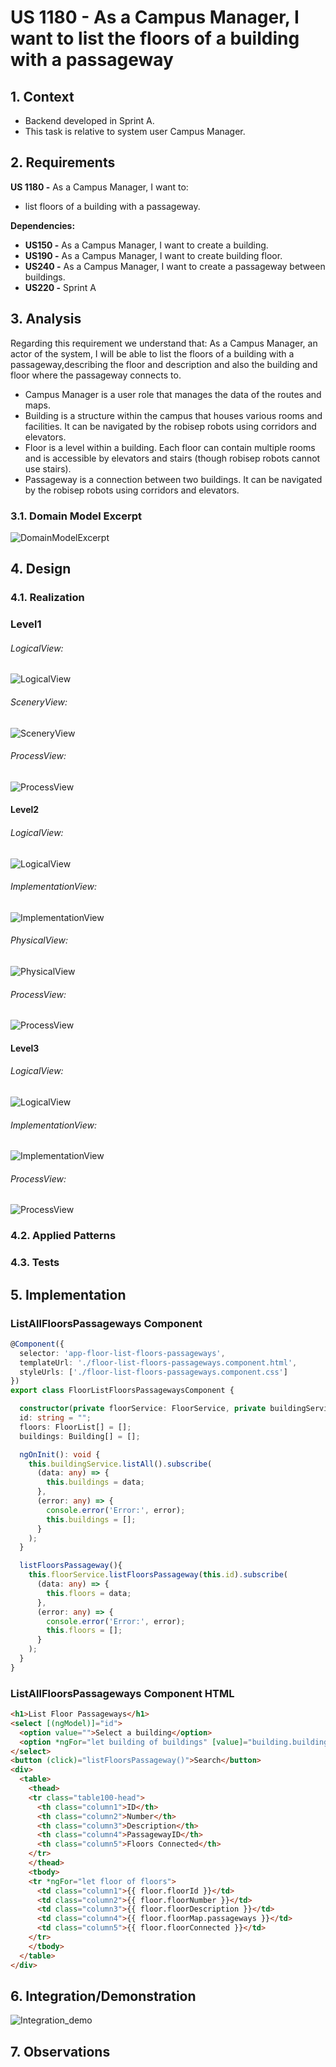 # US 1180 - As a Campus Manager, I want to list the floors of a building with a passageway

## 1. Context

* Backend developed in Sprint A.
* This task is relative to system user Campus Manager.

## 2. Requirements

**US 1180 -** As a Campus Manager, I want to:

* list floors of a building with a passageway.

**Dependencies:**
- **US150 -** As a Campus Manager, I want to create a building.
- **US190 -** As a Campus Manager, I want to create building floor.
- **US240 -** As a Campus Manager, I want to create a passageway between buildings.
- **US220 -** Sprint A

## 3. Analysis

Regarding this requirement we understand that: As a Campus Manager, an actor of the system, I will be able to list the floors of a building with a passageway,describing the floor and description
and also the building and floor where the passageway connects to.
* Campus Manager is a user role that manages the data of the routes and maps.
* Building is a structure within the campus that houses various rooms and facilities. It can be navigated by the robisep robots using corridors and elevators.
* Floor is a level within a building. Each floor can contain multiple rooms and is accessible by elevators and stairs (though robisep robots cannot use stairs).
* Passageway is a connection between two buildings. It can be navigated by the robisep robots using corridors and elevators.

### 3.1. Domain Model Excerpt

![DomainModelExcerpt](Diagrams/DomainModelExcerpt.svg)

## 4. Design

### 4.1. Realization

### Level1
###### LogicalView:
![LogicalView](Diagrams/Level1/LogicalView.svg)

###### SceneryView:
![SceneryView](Diagrams/Level1/SceneryView.svg)

###### ProcessView:
![ProcessView](Diagrams/Level1/ProcessView.svg)

#### Level2

###### LogicalView:
![LogicalView](Diagrams/Level2/LogicalView.svg)

###### ImplementationView:
![ImplementationView](Diagrams/Level2/ImplementationView.svg)

###### PhysicalView:
![PhysicalView](Diagrams/Level2/PhysicalView.svg)

###### ProcessView:
![ProcessView](Diagrams/Level2/ProcessView.svg)

#### Level3
###### LogicalView:
![LogicalView](Diagrams/Level3/LogicalView.svg)

###### ImplementationView:
![ImplementationView](Diagrams/Level3/ImplementationView.svg)

###### ProcessView:
![ProcessView](Diagrams/Level3/ProcessView.svg)


### 4.2. Applied Patterns

### 4.3. Tests


## 5. Implementation

###  ListAllFloorsPassageways Component
```typescript
@Component({
  selector: 'app-floor-list-floors-passageways',
  templateUrl: './floor-list-floors-passageways.component.html',
  styleUrls: ['./floor-list-floors-passageways.component.css']
})
export class FloorListFloorsPassagewaysComponent {

  constructor(private floorService: FloorService, private buildingService : BuildingService) { }
  id: string = "";
  floors: FloorList[] = [];
  buildings: Building[] = [];

  ngOnInit(): void {
    this.buildingService.listAll().subscribe(
      (data: any) => {
        this.buildings = data;
      },
      (error: any) => {
        console.error('Error:', error);
        this.buildings = [];
      }
    );
  }

  listFloorsPassageway(){
    this.floorService.listFloorsPassageway(this.id).subscribe(
      (data: any) => {
        this.floors = data;
      },
      (error: any) => {
        console.error('Error:', error);
        this.floors = [];
      }
    );
  }
}
````

###  ListAllFloorsPassageways Component HTML
```html
<h1>List Floor Passageways</h1>
<select [(ngModel)]="id">
  <option value="">Select a building</option>
  <option *ngFor="let building of buildings" [value]="building.buildingCode">{{ building.buildingCode }}</option>
</select>
<button (click)="listFloorsPassageway()">Search</button>
<div>
  <table>
    <thead>
    <tr class="table100-head">
      <th class="column1">ID</th>
      <th class="column2">Number</th>
      <th class="column3">Description</th>
      <th class="column4">PassagewayID</th>
      <th class="column5">Floors Connected</th>
    </tr>
    </thead>
    <tbody>
    <tr *ngFor="let floor of floors">
      <td class="column1">{{ floor.floorId }}</td>
      <td class="column2">{{ floor.floorNumber }}</td>
      <td class="column3">{{ floor.floorDescription }}</td>
      <td class="column4">{{ floor.floorMap.passageways }}</td>
      <td class="column5">{{ floor.floorConnected }}</td>
    </tr>
    </tbody>
  </table>
</div>
````

## 6. Integration/Demonstration

![Integration_demo](Video/listFloorsPassageways.gif)

## 7. Observations
